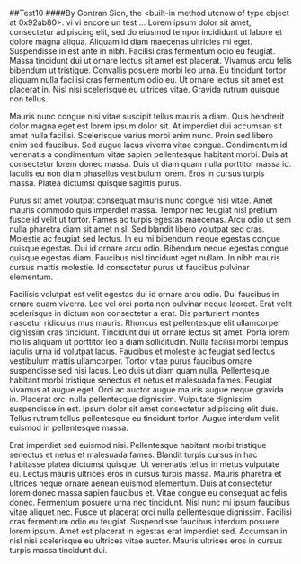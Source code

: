 ##Test10
                                ####By Gontran Sion, the <built-in method utcnow of type object at 0x92ab80>.
                                vi vi encore un test ... Lorem ipsum dolor sit amet, consectetur adipiscing elit, sed do eiusmod tempor incididunt ut labore et dolore magna aliqua. Aliquam id diam maecenas ultricies mi eget. Suspendisse in est ante in nibh. Facilisi cras fermentum odio eu feugiat. Massa tincidunt dui ut ornare lectus sit amet est placerat. Vivamus arcu felis bibendum ut tristique. Convallis posuere morbi leo urna. Eu tincidunt tortor aliquam nulla facilisi cras fermentum odio eu. Ut ornare lectus sit amet est placerat in. Nisl nisi scelerisque eu ultrices vitae. Gravida rutrum quisque non tellus.

Mauris nunc congue nisi vitae suscipit tellus mauris a diam. Quis hendrerit dolor magna eget est lorem ipsum dolor sit. At imperdiet dui accumsan sit amet nulla facilisi. Scelerisque varius morbi enim nunc. Proin sed libero enim sed faucibus. Sed augue lacus viverra vitae congue. Condimentum id venenatis a condimentum vitae sapien pellentesque habitant morbi. Duis at consectetur lorem donec massa. Duis ut diam quam nulla porttitor massa id. Iaculis eu non diam phasellus vestibulum lorem. Eros in cursus turpis massa. Platea dictumst quisque sagittis purus.

Purus sit amet volutpat consequat mauris nunc congue nisi vitae. Amet mauris commodo quis imperdiet massa. Tempor nec feugiat nisl pretium fusce id velit ut tortor. Fames ac turpis egestas maecenas. Arcu odio ut sem nulla pharetra diam sit amet nisl. Sed blandit libero volutpat sed cras. Molestie ac feugiat sed lectus. In eu mi bibendum neque egestas congue quisque egestas. Dui id ornare arcu odio. Bibendum neque egestas congue quisque egestas diam. Faucibus nisl tincidunt eget nullam. In nibh mauris cursus mattis molestie. Id consectetur purus ut faucibus pulvinar elementum.

Facilisis volutpat est velit egestas dui id ornare arcu odio. Dui faucibus in ornare quam viverra. Leo vel orci porta non pulvinar neque laoreet. Erat velit scelerisque in dictum non consectetur a erat. Dis parturient montes nascetur ridiculus mus mauris. Rhoncus est pellentesque elit ullamcorper dignissim cras tincidunt. Tincidunt dui ut ornare lectus sit amet. Porta lorem mollis aliquam ut porttitor leo a diam sollicitudin. Nulla facilisi morbi tempus iaculis urna id volutpat lacus. Faucibus et molestie ac feugiat sed lectus vestibulum mattis ullamcorper. Tortor vitae purus faucibus ornare suspendisse sed nisi lacus. Leo duis ut diam quam nulla. Pellentesque habitant morbi tristique senectus et netus et malesuada fames. Feugiat vivamus at augue eget. Orci ac auctor augue mauris augue neque gravida in. Placerat orci nulla pellentesque dignissim. Vulputate dignissim suspendisse in est. Ipsum dolor sit amet consectetur adipiscing elit duis. Tellus rutrum tellus pellentesque eu tincidunt tortor. Augue interdum velit euismod in pellentesque massa.

Erat imperdiet sed euismod nisi. Pellentesque habitant morbi tristique senectus et netus et malesuada fames. Blandit turpis cursus in hac habitasse platea dictumst quisque. Ut venenatis tellus in metus vulputate eu. Lectus mauris ultrices eros in cursus turpis massa. Mauris pharetra et ultrices neque ornare aenean euismod elementum. Duis at consectetur lorem donec massa sapien faucibus et. Vitae congue eu consequat ac felis donec. Fermentum posuere urna nec tincidunt. Nisl nunc mi ipsum faucibus vitae aliquet nec. Fusce ut placerat orci nulla pellentesque dignissim. Facilisi cras fermentum odio eu feugiat. Suspendisse faucibus interdum posuere lorem ipsum. Amet est placerat in egestas erat imperdiet sed. Accumsan in nisl nisi scelerisque eu ultrices vitae auctor. Mauris ultrices eros in cursus turpis massa tincidunt dui.